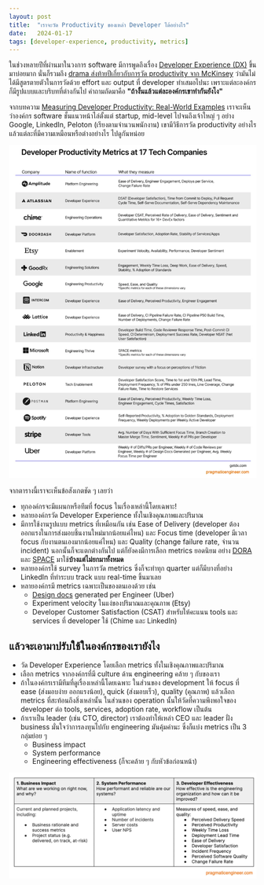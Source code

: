 ```yaml
---
layout: post
title:  "เราจะวัด Productivity ของเหล่า Developer ได้อย่างไร"
date:   2024-01-17
tags: [developer-experience, productivity, metrics]
---
```


ในช่วงหลายปีที่ผ่านมาในวงการ software มีการพูดถึงเรื่อง [Developer Experience (DX)](https://developerexperience.io/articles/good-developer-experience) ขึ้นมาบ่อยมาก นั่นก็รวมถึง [drama ส่งท้ายปีเกี่ยวกับการวัด productivity จาก McKinsey](https://newsletter.pragmaticengineer.com/p/measuring-developer-productivity) ว่ามันไม่ได้มีสูตรตายตัวในการวัดด้วย effort และ output ที่ developer ทำเสมอไปนะ เพราะแต่ละองค์กรก็มีรูปแบบและบริบทที่ต่างกันไป คำถามถัดมาคือ **"ถ้างั้นแล้วแต่ละองค์กรเขาทำกันยังไง"**  

จากบทความ [Measuring Developer Productivity: Real-World Examples](https://newsletter.pragmaticengineer.com/p/measuring-developer-productivity-bae) เราจะเห็นว่าองค์กร software ชั้นแนวหน้าไล่ตั้งแต่ startup, mid-level ไปจนถึงเจ้าใหญ่ ๆ อย่าง Google, LinkedIn, Peloton (เรียงตามจำนวนพนักงาน) เขามีวิธีการวัด productivity อย่างไร แล้วแต่ละที่มีความเหมือนหรือต่างอย่างไร ไปดูกันหน่อย

![Developer productivity in tech companies](/assets/2024-01-17-developer-productivity-in-tech-companies.webp)

จากตารางนี้เราจะเห็นข้อสังเกตชัด ๆ เลยว่า

- ทุกองค์กรจะมีแผนกหรือทีมที่ focus ในเรื่องเหล่านี้โดยเฉพาะ!
- หลายองค์กรวัด Developer Experience ทั้งในเชิงคุณภาพและปริมาณ
- มีการใช้งานรูปแบบ metrics ที่เหมือนกัน เช่น Ease of Delivery (developer ต้องออกแรงในการส่งมอบชิ้นงานใหม่มากน้อยแค่ไหน) และ Focus time (developer มีเวลา focus กับงานตนเองมากน้อยแค่ไหน) และ Quality (change failure rate, จำนวน incident) นอกนั้นก็จะแตกต่างกันไป แต่ก็ยังคงมีการเลือก metrics ยอดนิยม อย่าง [DORA](https://dora.dev/) และ [SPACE](https://newsletter.pragmaticengineer.com/p/developer-productivity-a-new-framework) มาใช้**บ้างแต่ไม่ยกมาทั้งหมด**
- หลายองค์กรใช้ survey ในการวัด metrics ซึ่งก็จะทำทุก quarter แต่ก็มีบางที่อย่าง LinkedIn ที่ทำระบบ track แบบ real-time ขึ้นมาเลย
- หลายองค์กรมี metrics เฉพาะเป็นของตนเองด้วย เช่น
  - [Design docs](https://www.thoughtworks.com/en-th/radar/techniques/lightweight-approach-to-rfcs) generated per Engineer (Uber)
  - Experiment velocity ในแง่ของปริมาณและคุณภาพ (Etsy)
  - Developer Customer Satisfaction (CSAT) สำหรับให้คะแนน tools และ services ที่ developer ใช้ (Chime และ LinkedIn)

## แล้วจะเอามาปรับใช้ในองค์กรของเรายังไง
- วัด Developer Experience โดยเลือก metrics ทั้งในเชิงคุณภาพและปริมาณ
- เลือก metrics จากองค์กรที่มี culture ด้าน engineering คล้าย ๆ กับของเรา
- ถ้าในองค์กรเรามีทีมที่ดูเรื่องเหล่านี้โดยเฉพาะ ในส่วนของ development ให้ focus ที่ ease (ส่งมอบง่าย ออกแรงน้อย), quick (ส่งมอบเร็ว), quality (คุณภาพ) แล้วเลือก metrics ที่สะท้อนถึงสิ่งเหล่านั้น ในส่วนของ operation นั้นให้วัดที่ความพึงพอใจของ developer ต่อ tools, services, adoption rate, workflow เป็นต้น
- ถ้าเราเป็น leader (เช่น CTO, director) เราต้องทำให้เหล่า CEO และ leader ฝั่ง business มั่นใจว่าการลงทุนไปกับ engineering มันคุ้มค่านะ ซึ่งก็แบ่ง metrics เป็น 3 กลุ่มย่อย ๆ
  - Business impact
  - System performance
  - Engineering effectiveness (ก็จะคล้าย ๆ กับหัวข้อก่อนหน้า)

![Engineering metrics for leadership team](/assets/2024-01-17-engineering-metrics-for-leadership-team.webp)
